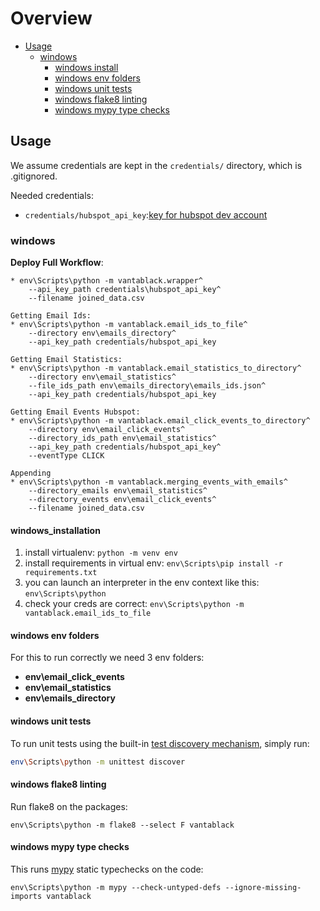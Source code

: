 # Overview

* [Usage](#Usage)
  * [windows](#windows)
    * [windows install](#windows-installation)
    * [windows env folders](#windows-env-folders)
    * [windows unit tests](#windows-unit-tests)
    * [windows flake8 linting](#windows-flake8-linting)
    * [windows mypy type checks](#windows-mypy-type-checks)

## Usage

We assume credentials are kept in the `credentials/` directory, which is .gitignored.

Needed credentials:
* `credentials/hubspot_api_key`:[key for hubspot dev account](https://app.hubspot.com/api-key/9000637/call-log)

### windows

**Deploy Full Workflow**:
```
* env\Scripts\python -m vantablack.wrapper^
    --api_key_path credentials\hubspot_api_key^
    --filename joined_data.csv
```
```
Getting Email Ids:
* env\Scripts\python -m vantablack.email_ids_to_file^
    --directory env\emails_directory^
    --api_key_path credentials/hubspot_api_key
```
```
Getting Email Statistics:
* env\Scripts\python -m vantablack.email_statistics_to_directory^
    --directory env\email_statistics^
    --file_ids_path env\emails_directory\emails_ids.json^
    --api_key_path credentials/hubspot_api_key
```
```
Getting Email Events Hubspot:
* env\Scripts\python -m vantablack.email_click_events_to_directory^
    --directory env\email_click_events^
    --directory_ids_path env\email_statistics^
    --api_key_path credentials/hubspot_api_key^
    --eventType CLICK
```
```
Appending
* env\Scripts\python -m vantablack.merging_events_with_emails^
    --directory_emails env\email_statistics^
    --directory_events env\email_click_events^
    --filename joined_data.csv
```
#### windows_installation

1. install virtualenv:
  `python -m venv env`
2. install requirements in virtual env:
  `env\Scripts\pip install -r requirements.txt`
3. you can launch an interpreter in the env context like this:
  `env\Scripts\python`
4. check your creds are correct:
  `env\Scripts\python -m vantablack.email_ids_to_file`

#### windows env folders
For this to run correctly we need 3 env folders:
* **env\email_click_events**
* **env\email_statistics**
* **env\emails_directory**

#### windows unit tests
To run unit tests using the built-in [test discovery mechanism](https://docs.python.org/3/library/unittest.html#unittest-test-discovery), simply run:

```bash
env\Scripts\python -m unittest discover
```

#### windows flake8 linting

Run flake8 on the packages:

```
env\Scripts\python -m flake8 --select F vantablack
```

#### windows mypy type checks

This runs [mypy](http://mypy-lang.org/) static typechecks on the code:

```
env\Scripts\python -m mypy --check-untyped-defs --ignore-missing-imports vantablack
```
